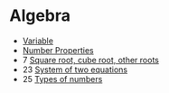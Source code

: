 ﻿# Algebra

- [Variable](variable)
- [Number Properties](number-properties)
- 7 [Square root, cube root, other roots](square-root-cube-root)
- 23 [System of two equations](system-of-two-equations)
- 25 [Types of numbers](types-of-numbers)